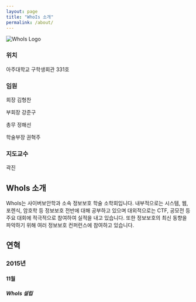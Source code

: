 ```yaml
---
layout: page
title: "WhoIs 소개"
permalink: /about/
---
```


<img src="{{ site.baseurl }}/assets/logo.png" title="WhoIs Logo" class="profile">

### 위치

아주대학교 구학생회관 331호

### 임원

회장 김형찬

부회장 강준구

총무 정해선

학술부장 권혁주

### 지도교수

곽진

## WhoIs 소개

WhoIs는 사이버보안학과 소속 정보보호 학술 소학회입니다.
내부적으로는 시스템, 웹, 포렌식, 암호학 등 정보보호 전반에 대해 공부하고 있으며 대외적으로는 CTF, 공모전 등 주요 대회에 적극적으로 참여하여 실적을 내고 있습니다.
또한 정보보호의 최신 동향을 파악하기 위해 여러 정보보호 컨퍼런스에 참여하고 있습니다.

## 연혁

### 2015년

#### 11월

##### WhoIs 설립